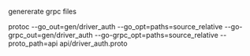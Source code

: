 genererate grpc files

protoc --go_out=gen/driver_auth --go_opt=paths=source_relative --go-grpc_out=gen/driver_auth --go-grpc_opt=paths=source_relative --proto_path=api api/driver_auth.proto